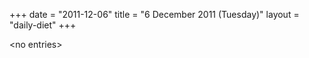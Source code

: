 +++
date = "2011-12-06"
title = "6 December 2011 (Tuesday)"
layout = "daily-diet"
+++


\<no entries\>

